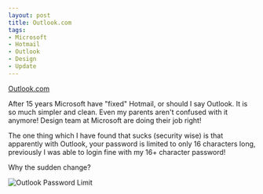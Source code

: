```yaml
---
layout: post
title: Outlook.com
tags:
- Microsoft
- Hotmail
- Outlook
- Design
- Update
---
```

[Outlook.com](http://blogs.office.com/b/microsoft-outlook/archive/2012/07/31/introducing-outlook-com-modern-email-for-the-next-billion-mailboxes.aspx)

After 15 years Microsoft have "fixed" Hotmail, or should I say Outlook. It is so much simpler and clean. Even my parents aren't confused with it anymore! Design team at Microsoft are doing their job right!

The one thing which I have found that sucks (security wise) is that apparently with Outlook, your password is limited to only 16 characters long, previously I was able to login fine with my 16+ character password!

Why the sudden change?

![Outlook Password Limit](http://static.tumblr.com/lf2jfef/7Qimaacck/1.png)

